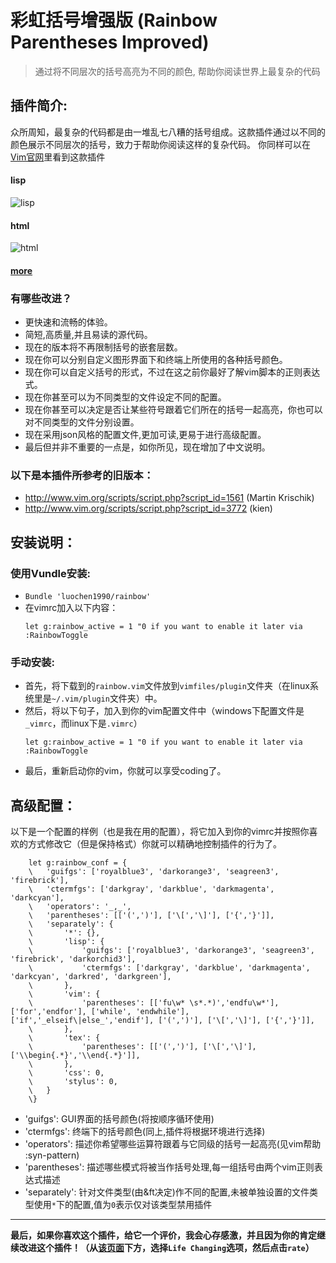彩虹括号增强版 (Rainbow Parentheses Improved)
=============================================
>	通过将不同层次的括号高亮为不同的颜色, 帮助你阅读世界上最复杂的代码

插件简介:
---------

众所周知，最复杂的代码都是由一堆乱七八糟的括号组成。这款插件通过以不同的颜色展示不同层次的括号，致力于帮助你阅读这样的复杂代码。 你同样可以在[Vim官网](http://www.vim.org/scripts/script.php?script_id=4176)里看到这款插件

#### lisp
![lisp](https://raw.github.com/luochen1990/rainbow/master/demo/lisp.png)
#### html
![html](https://raw.github.com/luochen1990/rainbow/master/demo/html.png)
#### [more](https://github.com/luochen1990/rainbow/blob/master/demo/more.md)

### 有哪些改进？ 
- 更快速和流畅的体验。
- 简短,高质量,并且易读的源代码。
- 现在的版本将不再限制括号的嵌套层数。 
- 现在你可以分别自定义图形界面下和终端上所使用的各种括号颜色。
- 现在你可以自定义括号的形式，不过在这之前你最好了解vim脚本的正则表达式。
- 现在你甚至可以为不同类型的文件设定不同的配置。 
- 现在你甚至可以决定是否让某些符号跟着它们所在的括号一起高亮，你也可以对不同类型的文件分别设置。 
- 现在采用json风格的配置文件,更加可读,更易于进行高级配置。
- 最后但并非不重要的一点是，如你所见，现在增加了中文说明。

### 以下是本插件所参考的旧版本： 
- http://www.vim.org/scripts/script.php?script_id=1561 (Martin Krischik)
- http://www.vim.org/scripts/script.php?script_id=3772 (kien)

安装说明： 
---------

### 使用Vundle安装:
- `Bundle 'luochen1990/rainbow'`
- 在vimrc加入以下内容：
	```vim
	let g:rainbow_active = 1 "0 if you want to enable it later via :RainbowToggle
	```

### 手动安装:
- 首先，将下载到的`rainbow.vim`文件放到`vimfiles/plugin`文件夹（在linux系统里是`~/.vim/plugin`文件夹）中。 
- 然后，将以下句子，加入到你的vim配置文件中（windows下配置文件是`_vimrc`，而linux下是`.vimrc`） 
	```vim
	let g:rainbow_active = 1 "0 if you want to enable it later via :RainbowToggle
	```
- 最后，重新启动你的vim，你就可以享受coding了。

高级配置：
---------

以下是一个配置的样例（也是我在用的配置），将它加入到你的vimrc并按照你喜欢的方式修改它（但是保持格式）你就可以精确地控制插件的行为了。

```vim
	let g:rainbow_conf = {
	\	'guifgs': ['royalblue3', 'darkorange3', 'seagreen3', 'firebrick'],
	\	'ctermfgs': ['darkgray', 'darkblue', 'darkmagenta', 'darkcyan'],
	\	'operators': '_,_',
	\	'parentheses': [['(',')'], ['\[','\]'], ['{','}']],
	\	'separately': {
	\		'*': {},
	\		'lisp': {
	\			'guifgs': ['royalblue3', 'darkorange3', 'seagreen3', 'firebrick', 'darkorchid3'],
	\			'ctermfgs': ['darkgray', 'darkblue', 'darkmagenta', 'darkcyan', 'darkred', 'darkgreen'],
	\		},
	\		'vim': {
	\			'parentheses': [['fu\w* \s*.*)','endfu\w*'], ['for','endfor'], ['while', 'endwhile'], ['if','_elseif\|else_','endif'], ['(',')'], ['\[','\]'], ['{','}']],
	\		},
	\		'tex': {
	\			'parentheses': [['(',')'], ['\[','\]'], ['\\begin{.*}','\\end{.*}']],
	\		},
	\       'css': 0,
	\       'stylus': 0,
	\	}
	\}
```

- 'guifgs': GUI界面的括号颜色(将按顺序循环使用)
- 'ctermfgs': 终端下的括号颜色(同上,插件将根据环境进行选择)
- 'operators': 描述你希望哪些运算符跟着与它同级的括号一起高亮(见vim帮助 :syn-pattern)
- 'parentheses': 描述哪些模式将被当作括号处理,每一组括号由两个vim正则表达式描述
- 'separately': 针对文件类型(由&ft决定)作不同的配置,未被单独设置的文件类型使用`*`下的配置,值为`0`表示仅对该类型禁用插件

-------------------------------------------------------------------
**最后，如果你喜欢这个插件，给它一个评价，我会心存感激，并且因为你的肯定继续改进这个插件！（从[该页面](http://www.vim.org/scripts/script.php?script_id=4176)下方，选择`Life Changing`选项，然后点击`rate`）**

